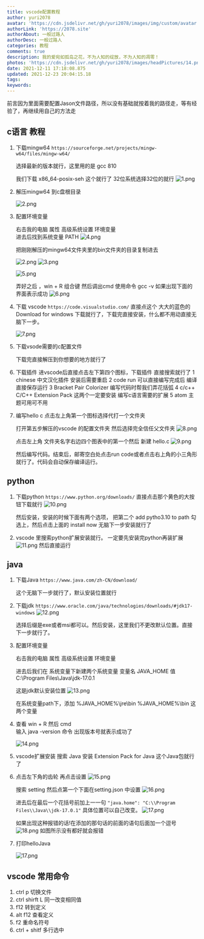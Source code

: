 ```yaml
---
title: vscode配置教程
author: yuri2078
avatar: 'https://cdn.jsdelivr.net/gh/yuri2078/images/img/custom/avatar.jpg'
authorLink: 'https://2078.site'
authorAbout: 一般过路人
authorDesc: 一般过路人
categories: 教程
comments: true
description: 我的爱宛如孤岛之花，不为人知的绽放，不为人知的凋零！
photos: 'https://cdn.jsdelivr.net/gh/yuri2078/images/headPictures/14.png'
date: 2021-12-11 17:18:08.875
updated: 2021-12-23 20:04:15.18
tags:
keywords:
---
```



前言因为里面需要配置Jason文件路径，所以没有基础就按着我的路径走，等有经验了，再继续用自己的方法走

## c语言 教程

1. 下载mingw64  `https://sourceforge.net/projects/mingw-w64/files/mingw-w64/`

    选择最新的版本就行，这里用的是 gcc 810

    我们下载 x86_64-posix-seh 这个就行了
    32位系统选择32位的就行
    ![1.png](https://cdn.jsdelivr.net/gh/yuri2078/images@1.8/articlePictures/vscode配置教程/1.png)

2. 解压mingw64 到c盘根目录

    ![2.png](https://cdn.jsdelivr.net/gh/yuri2078/images/articlePictures/vscode配置教程/2.png)

3. 配置环境变量

    右击我的电脑 属性 高级系统设置 环境变量  
    进去后找到系统变量 PATH
    ![4.png](https://cdn.jsdelivr.net/gh/yuri2078/images/articlePictures/vscode配置教程/4.png)

    把刚刚解压的mingw64文件夹里的bin文件夹的目录复制进去

    ![2.png](https://cdn.jsdelivr.net/gh/yuri2078/images/articlePictures/vscode配置教程/2.png)
    ![3.png](https://cdn.jsdelivr.net/gh/yuri2078/images/articlePictures/vscode配置教程/3.png)

    ![5.png](https://cdn.jsdelivr.net/gh/yuri2078/images/articlePictures/vscode配置教程/5.png)

    弄好之后 ，win + R 组合键 然后调出cmd  使用命令 gcc -v 如果出现下面的界面表示成功
    ![6.png](https://cdn.jsdelivr.net/gh/yuri2078/images/articlePictures/vscode配置教程/6.png)

4. 下载 vscode   `https://code.visualstudio.com/`
    直接点这个 大大的蓝色的 Download for windows 下载就行了，下载完直接安装，什么都不用动直接无脑下一步。

    ![7.png](https://cdn.jsdelivr.net/gh/yuri2078/images/articlePictures/vscode配置教程/7.png)

5. 下载vsode需要的c配置文件

    下载完直接解压到你想要的地方就行了

6. 下载插件
    进vscode后直接点击左下第四个图标，下载插件  直接搜索就行了
    1 chinese 中文汉化插件 安装后需要重启
    2 code run 可以直接编写完成后 编译直接保存运行
    3 Bracket Pair Colorizer 编写代码时帮我们弄花括弧
    4 c/c++  C/C++ Extension Pack 这两个一定要安装 编写c语言需要的扩展
    5 atom 主题可用可不用

7. 编写hello c
    点击左上角第一个图标选择代打一个文件夹

    打开第五步解压的vscode 的配置文件夹
    然后选择完全信任父文件夹
    ![8.png](https://cdn.jsdelivr.net/gh/yuri2078/images/articlePictures/vscode配置教程/8.png)

    点击左上角 文件夹名字右边四个图表中的第一个然后 新建 hello.c
    ![9.png](https://cdn.jsdelivr.net/gh/yuri2078/images/articlePictures/vscode配置教程/9.png)

    然后编写代码。结束后，邮寄空白处点击run code或者点击右上角的小三角形就行了。代码会自动保存编译运行。

## python

1. 下载python `https://www.python.org/downloads/`
    直接点击那个黄色的大按钮下载就行
    ![10.png](https://cdn.jsdelivr.net/gh/yuri2078/images/articlePictures/vscode配置教程/10.png)

    然后安装，安装的时候下面有两个选项，
    把第二个  add pytho3.10 to path 勾选上，然后点击上面的 install now
    无脑下一步安装就行了

2. vscode 里搜索python扩展安装就行。
    一定要先安装完python再装扩展
    ![11.png](https://cdn.jsdelivr.net/gh/yuri2078/images/articlePictures/vscode配置教程/11.png)
    然后直接运行

## java

1. 下载Java `https://www.java.com/zh-CN/download/`

    这个无脑下一步就行了，默认安装位置就行

2. 下载jdk
    `https://www.oracle.com/java/technologies/downloads/#jdk17-windows`
![12.png](https://cdn.jsdelivr.net/gh/yuri2078/images/articlePictures/vscode配置教程/12.png)

    选择后缀是exe或者msi都可以。然后安装，这里我们不更改默认位置。直接下一步就行了。

3. 配置环境变量

    右击我的电脑 属性 高级系统设置 环境变量

    进去后我们在 系统变量下新建两个系统变量
    变量名 JAVA_HOME 值 C:\Program Files\Java\jdk-17.0.1

    这是jdk默认安装位置
    ![13.png](https://cdn.jsdelivr.net/gh/yuri2078/images/articlePictures/vscode配置教程/13.png)

    在系统变量path下，添加
    %JAVA_HOME%\jre\bin
    %JAVA_HOME%\bin
    这两个变量

4. 查看
    win + R 然后 cmd  
    输入 java -version 命令
    出现版本号就表示成功了

    ![14.png](https://cdn.jsdelivr.net/gh/yuri2078/images/articlePictures/vscode配置教程/14.png)

5. vscode扩展安装
    搜索 Java  安装  Extension Pack for Java
    这个Java包就行了

6. 点击左下角的齿轮 再点击设置
    ![15.png](https://cdn.jsdelivr.net/gh/yuri2078/images/articlePictures/vscode配置教程15.png)

    搜索 setting 然后点第一个下面在setting.json 中设置
    ![16.png](https://cdn.jsdelivr.net/gh/yuri2078/images/articlePictures/vscode配置教程/16.png)

    进去后在最后一个花括号前加上一一句
    `"java.home": "C:\\Program Files\\Java\\jdk-17.0.1"`
    具体位置可以自己改变。
    ![17.png](https://cdn.jsdelivr.net/gh/yuri2078/images/articlePictures/vscode配置教程/17.png)

    如果出现这种报错的话!在添加的那句话的前面的语句后面加一个逗号
    ![18.png](https://cdn.jsdelivr.net/gh/yuri2078/images/articlePictures/vscode配置教程/18.png)
    如图所示没有都好就会报错

7. 打印helloJava

    ![17.png](https://cdn.jsdelivr.net/gh/yuri2078/images/articlePictures/vscode配置教程/17.png)

## vscode 常用命令

1. ctrl p 切换文件
2. ctrl  shirft L  同一改变相同值
3. f12 转到定义
4. alt f12 查看定义
5. f2 重命名符号
6. ctrl + shitf 多行选中
